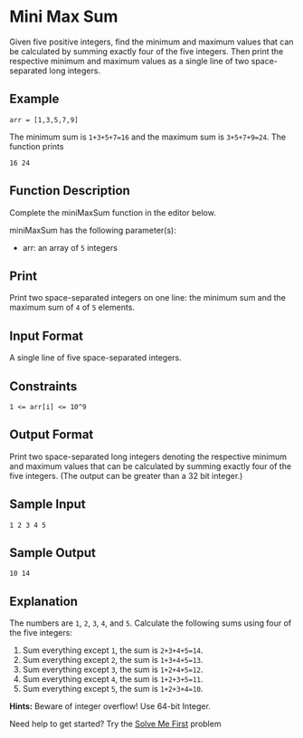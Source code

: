 # Mini Max Sum

Given five positive integers, find the minimum and maximum values that can be calculated by summing exactly four of the five integers. Then print the respective minimum and maximum values as a single line of two space-separated long integers.

## Example

`arr = [1,3,5,7,9]`

The minimum sum is `1+3+5+7=16` and the maximum sum is `3+5+7+9=24`. The function prints

```
16 24
```

## Function Description

Complete the miniMaxSum function in the editor below.

miniMaxSum has the following parameter(s):

* arr: an array of `5` integers

## Print

Print two space-separated integers on one line: the minimum sum and the maximum sum of `4` of `5` elements.

## Input Format

A single line of five space-separated integers.

## Constraints

`1 <= arr[i] <= 10^9`

## Output Format

Print two space-separated long integers denoting the respective minimum and maximum values that can be calculated by summing exactly four of the five integers. (The output can be greater than a 32 bit integer.)

## Sample Input

```
1 2 3 4 5
```

## Sample Output

```
10 14
```

## Explanation

The numbers are `1`, `2`, `3`, `4`, and `5`. Calculate the following sums using four of the five integers:

1. Sum everything except `1`, the sum is `2+3+4+5=14`.
2. Sum everything except `2`, the sum is `1+3+4+5=13`.
3. Sum everything except `3`, the sum is `1+2+4+5=12`.
4. Sum everything except `4`, the sum is `1+2+3+5=11`.
5. Sum everything except `5`, the sum is `1+2+3+4=10`.
  
**Hints:** Beware of integer overflow! Use 64-bit Integer.

Need help to get started? Try the [Solve Me First](https://www.hackerrank.com/challenges/solve-me-first) problem